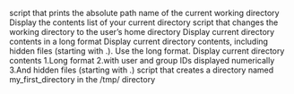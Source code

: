 script that prints the absolute path name of the current working directory
Display the contents list of your current directory
script that changes the working directory to the user’s home directory
Display current directory contents in a long format
Display current directory contents, including hidden files (starting with .). Use the long format.
Display current directory contents
 1.Long format
 2.with user and group IDs displayed numerically
 3.And hidden files (starting with .)
 script that creates a directory named my_first_directory in the /tmp/ directory
